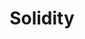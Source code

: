 ---
title: "Solidity"
description: "Solidity is an object-oriented programming language. Learn more about the basics and applications of solidity"
icon: "api"
draft: false
---